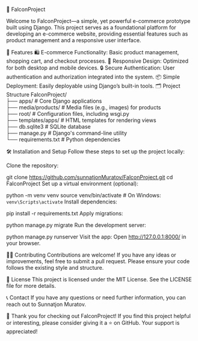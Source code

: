 🛒 FalconProject





Welcome to FalconProject—a simple, yet powerful e-commerce prototype built using Django. This project serves as a foundational platform for developing an e-commerce website, providing essential features such as product management and a responsive user interface.


🚀 Features
🛍️ E-commerce Functionality: Basic product management, shopping cart, and checkout processes.
📱 Responsive Design: Optimized for both desktop and mobile devices.
🔒 Secure Authentication: User authentication and authorization integrated into the system.
📦 Simple Deployment: Easily deployable using Django’s built-in tools.
🗂️ Project Structure
FalconProject/                                                                                                                                                             
├── apps/                      # Core Django applications                                                                                                                 
├── media/products/            # Media files (e.g., images) for products                                                                                                   
├── root/                      # Configuration files, including wsgi.py                                                                                                    
├── templates/apps/            # HTML templates for rendering views                                                                                                        
├── db.sqlite3                 # SQLite database                                                                                                                           
├── manage.py                  # Django's command-line utility                                                                                                             
└── requirements.txt           # Python dependencies                                                                                                                       


🛠️ Installation and Setup
Follow these steps to set up the project locally:

Clone the repository:

git clone https://github.com/sunnatjonMuratov/FalconProject.git
cd FalconProject
Set up a virtual environment (optional):


python -m venv venv
source venv/bin/activate  # On Windows: `venv\Scripts\activate`
Install dependencies:


pip install -r requirements.txt
Apply migrations:

python manage.py migrate
Run the development server:


python manage.py runserver
Visit the app:
Open http://127.0.0.1:8000/ in your browser.

👨‍💻 Contributing
Contributions are welcome! If you have any ideas or improvements, feel free to submit a pull request. Please ensure your code follows the existing style and structure.

📜 License
This project is licensed under the MIT License. See the LICENSE file for more details.

📞 Contact
If you have any questions or need further information, you can reach out to Sunnatjon Muratov.

🎉 Thank you for checking out FalconProject!
If you find this project helpful or interesting, please consider giving it a ⭐ on GitHub. Your support is appreciated!

